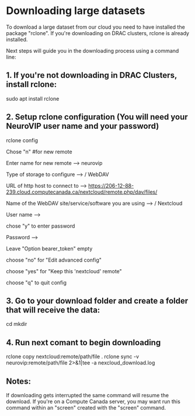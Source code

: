 # Downloading large datasets

To download a large dataset from our cloud you need to have installed the package "rclone". If you're downloading on DRAC clusters, rclone is already installed.

Next steps will guide you in the downloading process using a command line:

## 1. If you're not downloading in DRAC Clusters, install rclone:
sudo apt  install rclone

## 2. Setup rclone configuration (You will need your NeuroVIP user name and your password)
rclone config


Chose "n"  #for new remote

Enter name for new remote --> neurovip

Type of storage to configure --> <number> / WebDAV

URL of http host to connect to --> https://206-12-88-239.cloud.computecanada.ca/nextcloud/remote.php/dav/files/<your NeuroVIP username>

Name of the WebDAV site/service/software you are using --> <number> / Nextcloud

User name --> <your NeuroVIP username>

chose "y" to enter password

Password --> <your password>

Leave "Option bearer_token" empty

choose "no" for "Edit advanced config"

choose "yes" for "Keep this 'nextcloud' remote"

choose "q" to quit config


## 3. Go to your download folder and create a folder that will receive the data:
cd <download folder>
mkdir <destination folder>

## 4. Run next comant to begin downloading
rclone copy nextcloud:remote/path/file .
rclone sync -v neurovip:remote/path/file <destination folder name> 2>&1|tee -a nexcloud_download.log

## Notes:
If downloading gets interrupted the same command will resume the download.
If you're on a Compute Canada server, you may want run this command within an "screen" created with the "screen" command.






